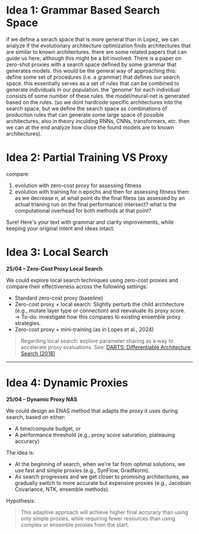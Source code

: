 # Idea 1: Grammar Based Search Space
if we define a serach space that is more general than in Lopez, we can analyze if the evolutionary architecture optimization finds architectures that are similar to known architectures. there are some related papers that can guide us here, although this might be a bit involved. 
There is a paper on zero-shot proxies with a search space defined by some grammar that generates models. this would be the general way of approaching this: define some set of procedures (i.e. a grammar) that defines our search space. this essentially serves as a set of rules that can be combined to generate individuals in our population. the 'genome' for each individual consists of some number of these rules. the model/neural-net is generated based on the rules. (so we dont hardcode
specific architectures into the search space, but we define the search space as combinations of produciton rules that can generate some large space of possible architectures, also in theory inculding RNNs, CNNs, transformers, etc. then we can at the end analyze how close the found models are to known architectures).


# Idea 2: Partial Training VS Proxy
compare:
1. evolution with zero-cost proxy for assessing fitness
2. evolution with training for n epochs and then for assessing fitness
then:
as we decrease n, at what point do the final fitess (as assessed by an actual trianing run on the final performance) intersect? what is the computational overhead for both methods at that point?

Sure! Here's your text with grammar and clarity improvements, while keeping your original intent and ideas intact:


# Idea 3: Local Search
**25/04 – Zero-Cost Proxy Local Search**

We could explore local search techniques using zero-cost proxies and compare their effectiveness across the following settings:
- Standard zero-cost proxy (baseline)
- Zero-cost proxy + local search: Slightly perturb the child architecture (e.g., mutate layer type or connection) and reevaluate its proxy score.  
  → To-do: investigate how this compares to existing ensemble proxy strategies.
- Zero-cost proxy + mini-training (as in Lopes et al., 2024)

> Regarding local search: explore parameter sharing as a way to accelerate proxy evaluations. See:  [DARTS: Differentiable Architecture Search (2018)](https://arxiv.org/pdf/1802.03268)

---

# Idea 4: Dynamic Proxies
**25/04 – Dynamic Proxy NAS**

We could design an ENAS method that adapts the proxy it uses during search, based on either:
- A time/compute budget, or
- A performance threshold (e.g., proxy score saturation, plateauing accuracy)

The idea is:  
- At the beginning of search, when we're far from optimal solutions, we use fast and simple proxies (e.g., SynFlow, GradNorm).  
- As search progresses and we get closer to promising architectures, we gradually switch to more accurate but expensive proxies (e.g., Jacobian Covariance, NTK, ensemble methods).

Hypothesis:
> This adaptive approach will achieve higher final accuracy than using only simple proxies, while requiring fewer resources than using complex or ensemble proxies from the start.

